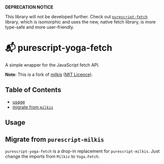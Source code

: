 **DEPRECATION NOTICE** 

This library will not be developed further. Check out [`purescript-fetch`](https://github.com/rowtype-yoga/purescript-fetch) library, which is isomorphic and uses the new, native fetch library, is more type-safe and more user-friendly.


# 📬 purescript-yoga-fetch

A simple wrapper for the JavaScript fetch API.

**Note**: This is a fork of [milkis](https://github.com/justinwoo/purescript-milkis) ([MIT Licence](./LICENCE/purescript-milkis.LICENSE)).

## Table of Contents
* [usage](#usage)
* [migrate from `milkis`](#migrate-from-purescript-milkis)

## Usage


## Migrate from `purescript-milkis`

`purescript-yoga-fetch` is a drop-in replacement for `purescript-milkis`. Just change the imports from `Milkis` to `Yoga.Fetch`.
